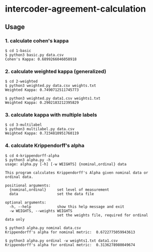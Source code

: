 # intercoder-agreement-calculation

<a name="usage"></a>
## Usage

<a name="1"></a>
### 1. calculate cohen's kappa

```console
$ cd 1-basic
$ python3 basic.py data.csv
Cohen's Kappa: 0.6899266046058918
```


<a name="2"></a>
### 2. calculate weighted kappa (generalized)
```console
$ cd 2-weighted
$ python3 weighted.py data.csv weights.txt
Weighted Kappa: 0.7490712511745773
```

```console
$ python3 weighted.py data1.csv weights1.txt
Weighted Kappa: 0.2902183212395829
```

<a name="3"></a>
### 3. calculate kappa with multiple labels
```console
$ cd 3-multilabel
$ python3 multilabel.py data.csv
Weighted Kappa: 0.7234810951760119
```

### 4. calculate Krippendorff's alpha
```console
$ cd 4-krippendorff-alpha
$ python3 alpha.py -h
usage: alpha.py [-h] [-w WEIGHTS] {nominal,ordinal} data

This program calculates Krippendorff's Alpha given nominal data or ordinal data.

positional arguments:
  {nominal,ordinal}     set level of measurement
  data                  set the data file

optional arguments:
  -h, --help            show this help message and exit
  -w WEIGHTS, --weights WEIGHTS
                        set the weights file, required for ordinal data only
```
```console
$ python3 alpha.py nominal data.csv
Krippendorff's alpha for nominal metric:  0.6722775059943613
```
```console
$ python3 alpha.py ordinal -w weights1.txt data1.csv
Krippendorff's alpha for ordinal metric:  0.3136278980049674
```


